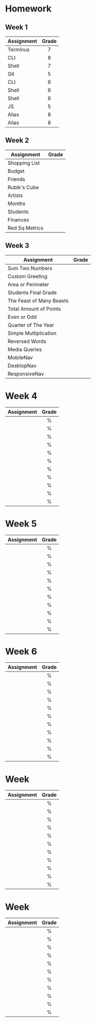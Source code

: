 # Homework
## Week 1 

| Assignment | Grade |         
|------------|:-----:| 
|Terminus    | 7 |
|CLI         | 8 |
|Shell       | 7 |  
|Git         | 5 |    
| CLI        | 6 |
| Shell      | 6 |
| Shell      | 6 | 
| JS         | 5 |     
| Alias      | 8 | 
| Alias      | 8 |


## Week 2 

|  Assignment  | Grade |
|--------------|:-----:| 
| Shopping List    |   |
| Budget           |   |
| Friends          |   |
| Rubik's Cube     |   |
| Artists          |   | 
| Months           |   |
| Students         |   |
| Finances         |   |
| Red Sq Metrics   |   |


## Week 3

|          Assignment          | Grade |
|------------------------------|:-----:| 
| Sum Two Numbers              |   |
| Custom Greeting              |   |
| Area or Perimeter            |   |
| Students Final Grade         |   |
| The Feast of Many Beasts     |   | 
| Total Amount of Points       |   |
| Even or Odd                  |   |
| Quarter of The Year          |   |
| Simple Multiplication        |   |
| Reversed Words               |   |
| Media Queries                |   |
| MobileNav                    |   |
| DesktopNav                   |   |
| ResponsiveNav                |   |


# Week 4

|   Assignment   | Grade |         
|----------------|:-----:| 
|        | % |
|        | % |
|        | % |
|        | % |
|        | % |
|        | % |
|        | % |
|        | % |
|        | % |
|        | % |
|        | % |


# Week 5

|   Assignment   | Grade |         
|----------------|:-----:| 
|        | % |
|        | % |
|        | % |
|        | % |
|        | % |
|        | % |
|        | % |
|        | % |
|        | % |
|        | % |
|        | % |


# Week 6

|   Assignment   | Grade |         
|----------------|:-----:| 
|        | % |
|        | % |
|        | % |
|        | % |
|        | % |
|        | % |
|        | % |
|        | % |
|        | % |
|        | % |
|        | % |


# Week 

|   Assignment   | Grade |         
|----------------|:-----:| 
|        | % |
|        | % |
|        | % |
|        | % |
|        | % |
|        | % |
|        | % |
|        | % |
|        | % |
|        | % |
|        | % |


# Week 

|   Assignment   | Grade |         
|----------------|:-----:| 
|        | % |
|        | % |
|        | % |
|        | % |
|        | % |
|        | % |
|        | % |
|        | % |
|        | % |
|        | % |
|        | % |